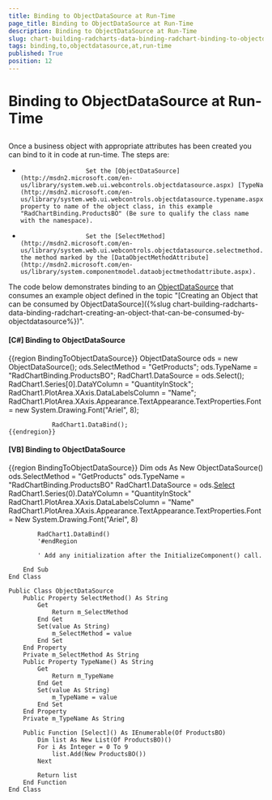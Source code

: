 ```yaml
---
title: Binding to ObjectDataSource at Run-Time
page_title: Binding to ObjectDataSource at Run-Time
description: Binding to ObjectDataSource at Run-Time
slug: chart-building-radcharts-data-binding-radchart-binding-to-objectdatasource-at-runtime
tags: binding,to,objectdatasource,at,run-time
published: True
position: 12
---
```


# Binding to ObjectDataSource at Run-Time



## 

Once a business object with appropriate attributes has been created you can bind to it in code at run-time. The steps are:

* 
						Set the [ObjectDataSource](http://msdn2.microsoft.com/en-us/library/system.web.ui.webcontrols.objectdatasource.aspx) [TypeName](http://msdn2.microsoft.com/en-us/library/system.web.ui.webcontrols.objectdatasource.typename.aspx) property to name of the object class, in this example "RadChartBinding.ProductsBO" (Be sure to qualify the class name with the namespace).  
					

* 
						Set the [SelectMethod](http://msdn2.microsoft.com/en-us/library/system.web.ui.webcontrols.objectdatasource.selectmethod.aspx) to the method marked by the [DataObjectMethodAttribute](http://msdn2.microsoft.com/en-us/library/system.componentmodel.dataobjectmethodattribute.aspx).
					

The code below demonstrates binding to an [ObjectDataSource](http://msdn2.microsoft.com/en-us/library/system.web.ui.webcontrols.objectdatasource.aspx) that consumes an example object defined in the topic "[Creating an Object that can be consumed by ObjectDataSource]({%slug chart-building-radcharts-data-binding-radchart-creating-an-object-that-can-be-consumed-by-objectdatasource%})".
				

#### __[C#] Binding to ObjectDataSource__

{{region BindingToObjectDataSource}}
	            ObjectDataSource ods = new ObjectDataSource();
	            ods.SelectMethod = "GetProducts";
	            ods.TypeName = "RadChartBinding.ProductsBO";
	            RadChart1.DataSource = ods.Select();
	            RadChart1.Series[0].DataYColumn = "QuantityInStock";
	            RadChart1.PlotArea.XAxis.DataLabelsColumn = "Name";
	            RadChart1.PlotArea.XAxis.Appearance.TextAppearance.TextProperties.Font = new System.Drawing.Font("Ariel", 8);
	
	            RadChart1.DataBind();
	{{endregion}}



#### __[VB] Binding to ObjectDataSource__

{{region BindingToObjectDataSource}}
	        Dim ods As New ObjectDataSource()
	        ods.SelectMethod = "GetProducts"
	        ods.TypeName = "RadChartBinding.ProductsBO"
	        RadChart1.DataSource = ods.[Select]()
	        RadChart1.Series(0).DataYColumn = "QuantityInStock"
	        RadChart1.PlotArea.XAxis.DataLabelsColumn = "Name"
	        RadChart1.PlotArea.XAxis.Appearance.TextAppearance.TextProperties.Font = New System.Drawing.Font("Ariel", 8)
	
	        RadChart1.DataBind()
	        '#endRegion
	
	        ' Add any initialization after the InitializeComponent() call.
	
	    End Sub
	End Class
	
	Public Class ObjectDataSource
	    Public Property SelectMethod() As String
	        Get
	            Return m_SelectMethod
	        End Get
	        Set(value As String)
	            m_SelectMethod = value
	        End Set
	    End Property
	    Private m_SelectMethod As String
	    Public Property TypeName() As String
	        Get
	            Return m_TypeName
	        End Get
	        Set(value As String)
	            m_TypeName = value
	        End Set
	    End Property
	    Private m_TypeName As String
	
	    Public Function [Select]() As IEnumerable(Of ProductsBO)
	        Dim list As New List(Of ProductsBO)()
	        For i As Integer = 0 To 9
	            list.Add(New ProductsBO())
	        Next
	
	        Return list
	    End Function
	End Class


